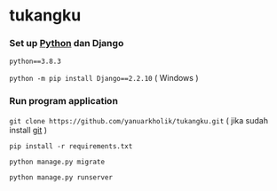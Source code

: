 # tukangku

### Set up [Python](https://www.python.org/downloads/) dan Django

`python==3.8.3`

`python -m pip install Django==2.2.10` ( Windows )

### Run program application

`git clone https://github.com/yanuarkholik/tukangku.git`
( jika sudah install [git](https://git-scm.com/downloads) )

`pip install -r requirements.txt`

`python manage.py migrate`

`python manage.py runserver`
